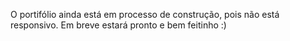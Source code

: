 O portifólio ainda está em processo de construção, pois não está responsivo. Em breve estará pronto e bem feitinho :)
